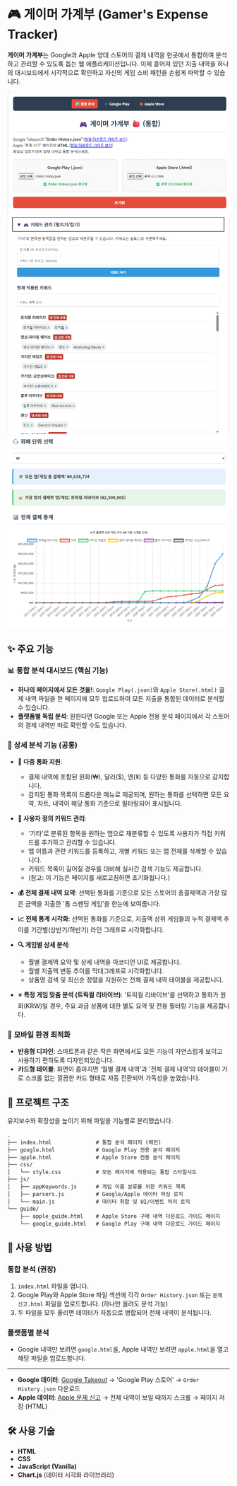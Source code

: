 # 🎮 게이머 가계부 (Gamer's Expense Tracker)

**게이머 가계부**는 Google과 Apple 양대 스토어의 결제 내역을 한곳에서 통합하여 분석하고 관리할 수 있도록 돕는 웹 애플리케이션입니다. 이제 흩어져 있던 지출 내역을 하나의 대시보드에서 시각적으로 확인하고 자신의 게임 소비 패턴을 손쉽게 파악할 수 있습니다.

![image](readme01.png)
![image](readme02.png)
![image](readme03.png)

## ✨ 주요 기능

### 📊 **통합 분석 대시보드 (핵심 기능)**

  - **하나의 페이지에서 모든 것을\!**: `Google Play(.json)`와 `Apple Store(.html)` 결제 내역 파일을 한 페이지에 모두 업로드하여 모든 지출을 통합된 데이터로 분석할 수 있습니다.
  - **플랫폼별 독립 분석**: 원한다면 Google 또는 Apple 전용 분석 페이지에서 각 스토어의 결제 내역만 따로 확인할 수도 있습니다.

### 🧾 **상세 분석 기능 (공통)**

  - **💱 다중 통화 지원**:

      - 결제 내역에 포함된 원화(₩), 달러($), 엔(¥) 등 다양한 통화를 자동으로 감지합니다.
      - 감지된 통화 목록이 드롭다운 메뉴로 제공되며, 원하는 통화를 선택하면 모든 요약, 차트, 내역이 해당 통화 기준으로 필터링되어 표시됩니다.

  - **📝 사용자 정의 키워드 관리**:

      - '기타'로 분류된 항목을 원하는 앱으로 재분류할 수 있도록 사용자가 직접 키워드를 추가하고 관리할 수 있습니다.
      - 앱 이름과 관련 키워드를 등록하고, 개별 키워드 또는 앱 전체를 삭제할 수 있습니다.
      - 키워드 목록이 길어질 경우를 대비해 실시간 검색 기능도 제공합니다.
      - (참고: 이 기능은 페이지를 새로고침하면 초기화됩니다.)

  - **💰 전체 결제 내역 요약**: 선택된 통화를 기준으로 모든 스토어의 총결제액과 가장 많은 금액을 지출한 '톱 스펜딩 게임'을 한눈에 보여줍니다.

  - **📈 전체 통계 시각화**: 선택된 통화를 기준으로, 지출액 상위 게임들의 누적 결제액 추이를 기간별(상반기/하반기) 라인 그래프로 시각화합니다.

  - **🔍 게임별 상세 분석**:

      - 월별 결제액 요약 및 상세 내역을 아코디언 UI로 제공합니다.
      - 월별 지출액 변동 추이를 막대그래프로 시각화합니다.
      - 상품명 검색 및 최신순 정렬을 지원하는 전체 결제 내역 테이블을 제공합니다.

  - **⭐ 특정 게임 맞춤 분석 (트릭컬 리바이브)**: '트릭컬 리바이브'를 선택하고 통화가 원화(KRW)일 경우, 주요 과금 상품에 대한 별도 요약 및 전용 필터링 기능을 제공합니다.

### 📱 **모바일 환경 최적화**

  - **반응형 디자인**: 스마트폰과 같은 작은 화면에서도 모든 기능이 자연스럽게 보이고 사용하기 편하도록 디자인되었습니다.
  - **카드형 테이블**: 화면이 좁아지면 '월별 결제 내역'과 '전체 결제 내역'의 테이블이 가로 스크롤 없는 깔끔한 카드 형태로 자동 전환되어 가독성을 높였습니다.

## 📁 프로젝트 구조

유지보수와 확장성을 높이기 위해 파일을 기능별로 분리했습니다.

```
.
├── index.html              # 통합 분석 페이지 (메인)
├── google.html             # Google Play 전용 분석 페이지
├── apple.html              # Apple Store 전용 분석 페이지
├── css/
│   └── style.css           # 모든 페이지에 적용되는 통합 스타일시트
├── js/
│   ├── appKeywords.js      # 게임 이름 분류를 위한 키워드 목록
│   ├── parsers.js          # Google/Apple 데이터 파싱 로직
│   └── main.js             # 데이터 취합 및 UI/이벤트 처리 로직
└── guide/
    ├── apple_guide.html    # Apple Store 구매 내역 다운로드 가이드 페이지
    └── google_guide.html   # Google Play 구매 내역 다운로드 가이드 페이지
```

## 🚀 사용 방법

### 통합 분석 (권장)

1.  `index.html` 파일을 엽니다.
2.  Google Play와 Apple Store 파일 섹션에 각각 `Order History.json` 또는 `문제 신고.html` 파일을 업로드합니다. (하나만 올려도 분석 가능)
3.  두 파일을 모두 올리면 데이터가 자동으로 병합되어 전체 내역이 분석됩니다.

### 플랫폼별 분석

  - Google 내역만 보려면 `google.html`을, Apple 내역만 보려면 `apple.html`을 열고 해당 파일을 업로드합니다.

-----

  - **Google 데이터**: [Google Takeout](https://takeout.google.com/) → 'Google Play 스토어' → `Order History.json` 다운로드
  - **Apple 데이터**: [Apple 문제 신고](https://reportaproblem.apple.com/) → 전체 내역이 보일 때까지 스크롤 → 페이지 저장 (HTML)

## 🛠️ 사용 기술

  - **HTML**
  - **CSS**
  - **JavaScript (Vanilla)**
  - **Chart.js** (데이터 시각화 라이브러리)